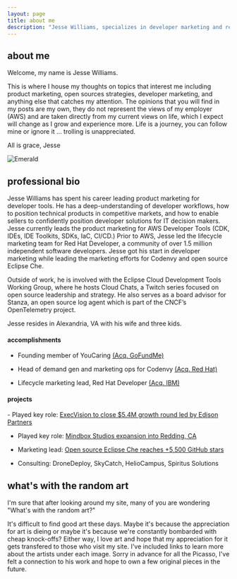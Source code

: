 ```yaml
---
layout: page
title: about me
description: "Jesse Williams, specializes in developer marketing and relations, open source community building, and bringing developer-facing technologies to market."
---
```

## about me
Welcome, my name is Jesse Williams. 

This is where I house my thoughts on topics that interest me including product marketing, open sources strategies, developer marketing, and anything else that catches my attention. The opinions that you will find in my posts are my own, they do not represent the views of my employer (AWS) and are taken directly from my current views on life, which I expect will change as I grow and experience more. Life is a journey, you can follow mine or ignore it ... trolling is unappreciated.

All is grace,
Jesse

![Emerald](img/family.png "Family")


## professional bio

Jesse Williams has spent his career leading product marketing for developer tools. He has a deep-understanding of developer workflows, how to position technical products in competitive markets, and how to enable sellers to confidently position developer solutions for IT decision makers. Jesse currently leads the product marketing for AWS Developer Tools (CDK, IDEs, IDE Toolkits, SDKs, IaC, CI/CD.) Prior to AWS, Jesse led the lifecycle marketing team for Red Hat Developer, a community of over 1.5 million independent software developers. Jesse got his start in developer marketing while leading the marketing efforts for Codenvy and open source Eclipse Che.

Outside of work, he is involved with the Eclipse Cloud Development Tools Working Group, where he hosts Cloud Chats, a Twitch series focused on open source leadership and strategy. He also serves as a board advisor for Stanza, an open source log agent which is part of the CNCF’s OpenTelemetry project. 

Jesse resides in Alexandria, VA with his wife and three kids. 

<h4>accomplishments</h4>

- Founding member of YouCaring <a href="https://techcrunch.com/2018/04/03/gofundme-acquires-youcaring-as-charitable-crowdfunding-continues-to-consolidate/">(Acq. GoFundMe)</a>

- Head of demand gen and marketing ops for Codenvy <a href="https://techcrunch.com/2017/05/25/red-hat-to-acquire-codenvy-as-part-of-its-growing-container-strategy/">(Acq. Red Hat)</a>

- Lifecycle marketing lead, Red Hat Developer <a href="https://techcrunch.com/2019/07/09/ibm-closes-red-hat-acquisition-for-34-billion/">(Acq. IBM)</a>


<h4>projects</h4>
- Played key role: <a href="https://www.edisonpartners.com/blog/execvision-investment">ExecVision to close $5.4M growth round led by Edison Partners</a>

- Played key role: <a href="https://www.actionnewsnow.com/content/news/Mindbox-Studios-wins--483530871.html">Mindbox Studios expansion into Redding, CA</a>

- Marketing lead: <a href="https://github.com/eclipse/che">Open source Eclipse Che reaches +5,500 GitHub stars</a>

- Consulting: DroneDeploy, SkyCatch, HelioCampus, Spiritus Solutions


## what's with the random art
I'm sure that after looking around my site, many of you are wondering "What's with the random art?"

It's difficult to find good art these days. Maybe it's because the appreciation for art is dieing or maybe it's because we're constantly bombarded with cheap knock-offs? Either way, I love art and hope that my appreciation for it gets transfered to those who visit my site. I've included links to learn more about the artists under each image. Sorry in advance for all the Picasso, I've felt a connection to his work and hope to own a few original pieces in the future.
